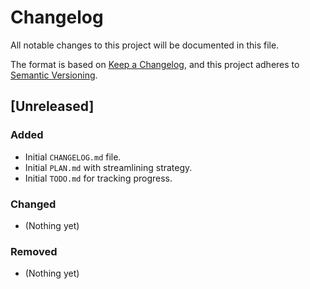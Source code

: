 # Changelog

All notable changes to this project will be documented in this file.

The format is based on [Keep a Changelog](https://keepachangelog.com/en/1.0.0/),
and this project adheres to [Semantic Versioning](https://semver.org/spec/v2.0.0.html).

## [Unreleased]

### Added
- Initial `CHANGELOG.md` file.
- Initial `PLAN.md` with streamlining strategy.
- Initial `TODO.md` for tracking progress.

### Changed
- (Nothing yet)

### Removed
- (Nothing yet)
